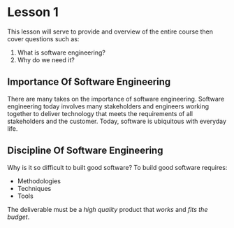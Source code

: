 # Lesson 1

This lesson will serve to provide and overview of the entire course then cover questions such as:

1. What is software engineering?
2. Why do we need it?

## Importance Of Software Engineering

There are many takes on the importance of software engineering. Software engineering today involves many stakeholders and engineers working together to deliver technology that meets the requirements of all stakeholders and the customer. Today, software is ubiquitous with everyday life.

## Discipline Of Software Engineering

Why is it so difficult to built good software? To build good software requires:

- Methodologies
- Techniques
- Tools

The deliverable must be a _high quality_ product that _works_ and _fits the budget_.
